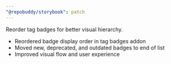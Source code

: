 ```yaml
---
"@repobuddy/storybook": patch
---
```


Reorder tag badges for better visual hierarchy.

- Reordered badge display order in tag badges addon
- Moved new, deprecated, and outdated badges to end of list
- Improved visual flow and user experience
